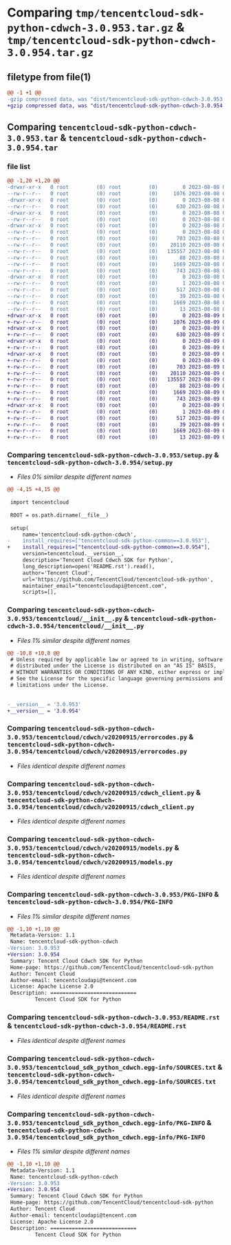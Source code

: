 # Comparing `tmp/tencentcloud-sdk-python-cdwch-3.0.953.tar.gz` & `tmp/tencentcloud-sdk-python-cdwch-3.0.954.tar.gz`

## filetype from file(1)

```diff
@@ -1 +1 @@
-gzip compressed data, was "dist/tencentcloud-sdk-python-cdwch-3.0.953.tar", last modified: Tue Aug  8 00:20:34 2023, max compression
+gzip compressed data, was "dist/tencentcloud-sdk-python-cdwch-3.0.954.tar", last modified: Wed Aug  9 00:20:33 2023, max compression
```

## Comparing `tencentcloud-sdk-python-cdwch-3.0.953.tar` & `tencentcloud-sdk-python-cdwch-3.0.954.tar`

### file list

```diff
@@ -1,20 +1,20 @@
-drwxr-xr-x   0 root         (0) root         (0)        0 2023-08-08 00:20:34.000000 tencentcloud-sdk-python-cdwch-3.0.953/
--rw-r--r--   0 root         (0) root         (0)     1076 2023-08-08 00:20:34.000000 tencentcloud-sdk-python-cdwch-3.0.953/setup.py
-drwxr-xr-x   0 root         (0) root         (0)        0 2023-08-08 00:20:34.000000 tencentcloud-sdk-python-cdwch-3.0.953/tencentcloud/
--rw-r--r--   0 root         (0) root         (0)      630 2023-08-08 00:20:34.000000 tencentcloud-sdk-python-cdwch-3.0.953/tencentcloud/__init__.py
-drwxr-xr-x   0 root         (0) root         (0)        0 2023-08-08 00:20:34.000000 tencentcloud-sdk-python-cdwch-3.0.953/tencentcloud/cdwch/
--rw-r--r--   0 root         (0) root         (0)        0 2023-08-08 00:20:34.000000 tencentcloud-sdk-python-cdwch-3.0.953/tencentcloud/cdwch/__init__.py
-drwxr-xr-x   0 root         (0) root         (0)        0 2023-08-08 00:20:34.000000 tencentcloud-sdk-python-cdwch-3.0.953/tencentcloud/cdwch/v20200915/
--rw-r--r--   0 root         (0) root         (0)        0 2023-08-08 00:20:34.000000 tencentcloud-sdk-python-cdwch-3.0.953/tencentcloud/cdwch/v20200915/__init__.py
--rw-r--r--   0 root         (0) root         (0)      703 2023-08-08 00:20:34.000000 tencentcloud-sdk-python-cdwch-3.0.953/tencentcloud/cdwch/v20200915/errorcodes.py
--rw-r--r--   0 root         (0) root         (0)    20110 2023-08-08 00:20:34.000000 tencentcloud-sdk-python-cdwch-3.0.953/tencentcloud/cdwch/v20200915/cdwch_client.py
--rw-r--r--   0 root         (0) root         (0)   135557 2023-08-08 00:20:34.000000 tencentcloud-sdk-python-cdwch-3.0.953/tencentcloud/cdwch/v20200915/models.py
--rw-r--r--   0 root         (0) root         (0)       88 2023-08-08 00:20:34.000000 tencentcloud-sdk-python-cdwch-3.0.953/setup.cfg
--rw-r--r--   0 root         (0) root         (0)     1669 2023-08-08 00:20:34.000000 tencentcloud-sdk-python-cdwch-3.0.953/PKG-INFO
--rw-r--r--   0 root         (0) root         (0)      743 2023-08-08 00:20:34.000000 tencentcloud-sdk-python-cdwch-3.0.953/README.rst
-drwxr-xr-x   0 root         (0) root         (0)        0 2023-08-08 00:20:34.000000 tencentcloud-sdk-python-cdwch-3.0.953/tencentcloud_sdk_python_cdwch.egg-info/
--rw-r--r--   0 root         (0) root         (0)        1 2023-08-08 00:20:34.000000 tencentcloud-sdk-python-cdwch-3.0.953/tencentcloud_sdk_python_cdwch.egg-info/dependency_links.txt
--rw-r--r--   0 root         (0) root         (0)      517 2023-08-08 00:20:34.000000 tencentcloud-sdk-python-cdwch-3.0.953/tencentcloud_sdk_python_cdwch.egg-info/SOURCES.txt
--rw-r--r--   0 root         (0) root         (0)       39 2023-08-08 00:20:34.000000 tencentcloud-sdk-python-cdwch-3.0.953/tencentcloud_sdk_python_cdwch.egg-info/requires.txt
--rw-r--r--   0 root         (0) root         (0)     1669 2023-08-08 00:20:34.000000 tencentcloud-sdk-python-cdwch-3.0.953/tencentcloud_sdk_python_cdwch.egg-info/PKG-INFO
--rw-r--r--   0 root         (0) root         (0)       13 2023-08-08 00:20:34.000000 tencentcloud-sdk-python-cdwch-3.0.953/tencentcloud_sdk_python_cdwch.egg-info/top_level.txt
+drwxr-xr-x   0 root         (0) root         (0)        0 2023-08-09 00:20:33.000000 tencentcloud-sdk-python-cdwch-3.0.954/
+-rw-r--r--   0 root         (0) root         (0)     1076 2023-08-09 00:20:32.000000 tencentcloud-sdk-python-cdwch-3.0.954/setup.py
+drwxr-xr-x   0 root         (0) root         (0)        0 2023-08-09 00:20:33.000000 tencentcloud-sdk-python-cdwch-3.0.954/tencentcloud/
+-rw-r--r--   0 root         (0) root         (0)      630 2023-08-09 00:20:32.000000 tencentcloud-sdk-python-cdwch-3.0.954/tencentcloud/__init__.py
+drwxr-xr-x   0 root         (0) root         (0)        0 2023-08-09 00:20:33.000000 tencentcloud-sdk-python-cdwch-3.0.954/tencentcloud/cdwch/
+-rw-r--r--   0 root         (0) root         (0)        0 2023-08-09 00:20:32.000000 tencentcloud-sdk-python-cdwch-3.0.954/tencentcloud/cdwch/__init__.py
+drwxr-xr-x   0 root         (0) root         (0)        0 2023-08-09 00:20:33.000000 tencentcloud-sdk-python-cdwch-3.0.954/tencentcloud/cdwch/v20200915/
+-rw-r--r--   0 root         (0) root         (0)        0 2023-08-09 00:20:32.000000 tencentcloud-sdk-python-cdwch-3.0.954/tencentcloud/cdwch/v20200915/__init__.py
+-rw-r--r--   0 root         (0) root         (0)      703 2023-08-09 00:20:32.000000 tencentcloud-sdk-python-cdwch-3.0.954/tencentcloud/cdwch/v20200915/errorcodes.py
+-rw-r--r--   0 root         (0) root         (0)    20110 2023-08-09 00:20:32.000000 tencentcloud-sdk-python-cdwch-3.0.954/tencentcloud/cdwch/v20200915/cdwch_client.py
+-rw-r--r--   0 root         (0) root         (0)   135557 2023-08-09 00:20:32.000000 tencentcloud-sdk-python-cdwch-3.0.954/tencentcloud/cdwch/v20200915/models.py
+-rw-r--r--   0 root         (0) root         (0)       88 2023-08-09 00:20:33.000000 tencentcloud-sdk-python-cdwch-3.0.954/setup.cfg
+-rw-r--r--   0 root         (0) root         (0)     1669 2023-08-09 00:20:33.000000 tencentcloud-sdk-python-cdwch-3.0.954/PKG-INFO
+-rw-r--r--   0 root         (0) root         (0)      743 2023-08-09 00:20:32.000000 tencentcloud-sdk-python-cdwch-3.0.954/README.rst
+drwxr-xr-x   0 root         (0) root         (0)        0 2023-08-09 00:20:33.000000 tencentcloud-sdk-python-cdwch-3.0.954/tencentcloud_sdk_python_cdwch.egg-info/
+-rw-r--r--   0 root         (0) root         (0)        1 2023-08-09 00:20:33.000000 tencentcloud-sdk-python-cdwch-3.0.954/tencentcloud_sdk_python_cdwch.egg-info/dependency_links.txt
+-rw-r--r--   0 root         (0) root         (0)      517 2023-08-09 00:20:33.000000 tencentcloud-sdk-python-cdwch-3.0.954/tencentcloud_sdk_python_cdwch.egg-info/SOURCES.txt
+-rw-r--r--   0 root         (0) root         (0)       39 2023-08-09 00:20:33.000000 tencentcloud-sdk-python-cdwch-3.0.954/tencentcloud_sdk_python_cdwch.egg-info/requires.txt
+-rw-r--r--   0 root         (0) root         (0)     1669 2023-08-09 00:20:33.000000 tencentcloud-sdk-python-cdwch-3.0.954/tencentcloud_sdk_python_cdwch.egg-info/PKG-INFO
+-rw-r--r--   0 root         (0) root         (0)       13 2023-08-09 00:20:33.000000 tencentcloud-sdk-python-cdwch-3.0.954/tencentcloud_sdk_python_cdwch.egg-info/top_level.txt
```

### Comparing `tencentcloud-sdk-python-cdwch-3.0.953/setup.py` & `tencentcloud-sdk-python-cdwch-3.0.954/setup.py`

 * *Files 0% similar despite different names*

```diff
@@ -4,15 +4,15 @@
 
 import tencentcloud
 
 ROOT = os.path.dirname(__file__)
 
 setup(
     name='tencentcloud-sdk-python-cdwch',
-    install_requires=["tencentcloud-sdk-python-common==3.0.953"],
+    install_requires=["tencentcloud-sdk-python-common==3.0.954"],
     version=tencentcloud.__version__,
     description='Tencent Cloud Cdwch SDK for Python',
     long_description=open('README.rst').read(),
     author='Tencent Cloud',
     url='https://github.com/TencentCloud/tencentcloud-sdk-python',
     maintainer_email="tencentcloudapi@tencent.com",
     scripts=[],
```

### Comparing `tencentcloud-sdk-python-cdwch-3.0.953/tencentcloud/__init__.py` & `tencentcloud-sdk-python-cdwch-3.0.954/tencentcloud/__init__.py`

 * *Files 1% similar despite different names*

```diff
@@ -10,8 +10,8 @@
 # Unless required by applicable law or agreed to in writing, software
 # distributed under the License is distributed on an "AS IS" BASIS,
 # WITHOUT WARRANTIES OR CONDITIONS OF ANY KIND, either express or implied.
 # See the License for the specific language governing permissions and
 # limitations under the License.
 
 
-__version__ = '3.0.953'
+__version__ = '3.0.954'
```

### Comparing `tencentcloud-sdk-python-cdwch-3.0.953/tencentcloud/cdwch/v20200915/errorcodes.py` & `tencentcloud-sdk-python-cdwch-3.0.954/tencentcloud/cdwch/v20200915/errorcodes.py`

 * *Files identical despite different names*

### Comparing `tencentcloud-sdk-python-cdwch-3.0.953/tencentcloud/cdwch/v20200915/cdwch_client.py` & `tencentcloud-sdk-python-cdwch-3.0.954/tencentcloud/cdwch/v20200915/cdwch_client.py`

 * *Files identical despite different names*

### Comparing `tencentcloud-sdk-python-cdwch-3.0.953/tencentcloud/cdwch/v20200915/models.py` & `tencentcloud-sdk-python-cdwch-3.0.954/tencentcloud/cdwch/v20200915/models.py`

 * *Files identical despite different names*

### Comparing `tencentcloud-sdk-python-cdwch-3.0.953/PKG-INFO` & `tencentcloud-sdk-python-cdwch-3.0.954/PKG-INFO`

 * *Files 1% similar despite different names*

```diff
@@ -1,10 +1,10 @@
 Metadata-Version: 1.1
 Name: tencentcloud-sdk-python-cdwch
-Version: 3.0.953
+Version: 3.0.954
 Summary: Tencent Cloud Cdwch SDK for Python
 Home-page: https://github.com/TencentCloud/tencentcloud-sdk-python
 Author: Tencent Cloud
 Author-email: tencentcloudapi@tencent.com
 License: Apache License 2.0
 Description: ============================
         Tencent Cloud SDK for Python
```

### Comparing `tencentcloud-sdk-python-cdwch-3.0.953/README.rst` & `tencentcloud-sdk-python-cdwch-3.0.954/README.rst`

 * *Files identical despite different names*

### Comparing `tencentcloud-sdk-python-cdwch-3.0.953/tencentcloud_sdk_python_cdwch.egg-info/SOURCES.txt` & `tencentcloud-sdk-python-cdwch-3.0.954/tencentcloud_sdk_python_cdwch.egg-info/SOURCES.txt`

 * *Files identical despite different names*

### Comparing `tencentcloud-sdk-python-cdwch-3.0.953/tencentcloud_sdk_python_cdwch.egg-info/PKG-INFO` & `tencentcloud-sdk-python-cdwch-3.0.954/tencentcloud_sdk_python_cdwch.egg-info/PKG-INFO`

 * *Files 1% similar despite different names*

```diff
@@ -1,10 +1,10 @@
 Metadata-Version: 1.1
 Name: tencentcloud-sdk-python-cdwch
-Version: 3.0.953
+Version: 3.0.954
 Summary: Tencent Cloud Cdwch SDK for Python
 Home-page: https://github.com/TencentCloud/tencentcloud-sdk-python
 Author: Tencent Cloud
 Author-email: tencentcloudapi@tencent.com
 License: Apache License 2.0
 Description: ============================
         Tencent Cloud SDK for Python
```

